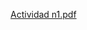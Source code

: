 [Actividad n1.pdf](https://github.com/ISPC-TST-ARQUITECTURA-Y-CONECTIVIDAD/Tarea1/files/11228755/Actividad.n1.pdf)
